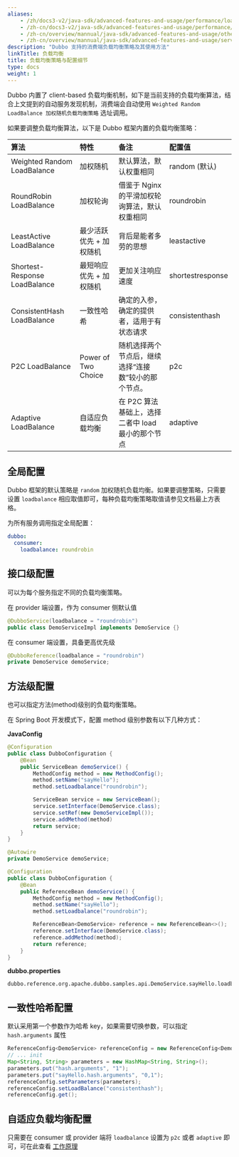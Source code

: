 ```yaml
---
aliases:
    - /zh/docs3-v2/java-sdk/advanced-features-and-usage/performance/loadbalance/
    - /zh-cn/docs3-v2/java-sdk/advanced-features-and-usage/performance/loadbalance/
    - /zh-cn/overview/mannual/java-sdk/advanced-features-and-usage/others/graceful-shutdown/
    - /zh-cn/overview/mannual/java-sdk/advanced-features-and-usage/service/consistent-hash/
description: "Dubbo 支持的消费端负载均衡策略及其使用方法"
linkTitle: 负载均衡
title: 负载均衡策略与配置细节
type: docs
weight: 1
---
```


Dubbo 内置了 client-based 负载均衡机制，如下是当前支持的负载均衡算法，结合上文提到的自动服务发现机制，消费端会自动使用 `Weighted Random LoadBalance 加权随机负载均衡策略` 选址调用。

如果要调整负载均衡算法，以下是 Dubbo 框架内置的负载均衡策略：

| 算法                        | 特性                    | 备注                                            | 配置值                                             |
| :-------------------------- | :---------------------- | :---------------------------------------------- | :---------------------------------------------- |
| Weighted Random LoadBalance           | 加权随机                | 默认算法，默认权重相同              | random (默认) |
| RoundRobin LoadBalance       | 加权轮询                | 借鉴于 Nginx 的平滑加权轮询算法，默认权重相同 | roundrobin |
| LeastActive LoadBalance      | 最少活跃优先 + 加权随机 | 背后是能者多劳的思想                           | leastactive |
| Shortest-Response LoadBalance | 最短响应优先 + 加权随机 | 更加关注响应速度                             | shortestresponse |
| ConsistentHash LoadBalance   | 一致性哈希             | 确定的入参，确定的提供者，适用于有状态请求        | consistenthash |
| P2C LoadBalance   | Power of Two Choice    | 随机选择两个节点后，继续选择“连接数”较小的那个节点。         | p2c |
| Adaptive LoadBalance   | 自适应负载均衡       | 在 P2C 算法基础上，选择二者中 load 最小的那个节点         | adaptive |

## 全局配置
Dubbo 框架的默认策略是 `random` 加权随机负载均衡。如果要调整策略，只需要设置 `loadbalance` 相应取值即可，每种负载均衡策略取值请参见文档最上方表格。

为所有服务调用指定全局配置：
```yaml
dubbo:
  consumer:
    loadbalance: roundrobin
```

## 接口级配置
可以为每个服务指定不同的负载均衡策略。

在 provider 端设置，作为 consumer 侧默认值
```java
@DubboService(loadbalance = "roundrobin")
public class DemoServiceImpl implements DemoService {}
```

在 consumer 端设置，具备更高优先级
```java
@DubboReference(loadbalance = "roundrobin")
private DemoService demoService;
```

## 方法级配置
也可以指定方法(method)级别的负载均衡策略。

在 Spring Boot 开发模式下，配置 method 级别参数有以下几种方式：

**JavaConfig**
```java
@Configuration
public class DubboConfiguration {
    @Bean
    public ServiceBean demoService() {
    	MethodConfig method = new MethodConfig();
		method.setName("sayHello");
		method.setLoadbalance("roundrobin");

        ServiceBean service = new ServiceBean();
        service.setInterface(DemoService.class);
        service.setRef(new DemoServiceImpl());
        service.addMethod(method)
        return service;
    }
}
```

```java
@Autowire
private DemoService demoService;

@Configuration
public class DubboConfiguration {
    @Bean
    public ReferenceBean demoService() {
    	MethodConfig method = new MethodConfig();
		method.setName("sayHello");
		method.setLoadbalance("roundrobin");

        ReferenceBean<DemoService> reference = new ReferenceBean<>();
		reference.setInterface(DemoService.class);
		reference.addMethod(method);
        return reference;
    }
}
```

**dubbo.properties**
```properties
dubbo.reference.org.apache.dubbo.samples.api.DemoService.sayHello.loadbalance=roundrobin
```

## 一致性哈希配置

默认采用第一个参数作为哈希 key，如果需要切换参数，可以指定 `hash.arguments` 属性

```java
ReferenceConfig<DemoService> referenceConfig = new ReferenceConfig<DemoService>();
// ... init
Map<String, String> parameters = new HashMap<String, String>();
parameters.put("hash.arguments", "1");
parameters.put("sayHello.hash.arguments", "0,1");
referenceConfig.setParameters(parameters);
referenceConfig.setLoadBalance("consistenthash");
referenceConfig.get();
```

## 自适应负载均衡配置

只需要在 consumer 或 provider 端将 `loadbalance` 设置为 `p2c` 或者 `adaptive` 即可，可在此查看 [工作原理](/zh-cn/overview/reference/proposals/heuristic-flow-control)